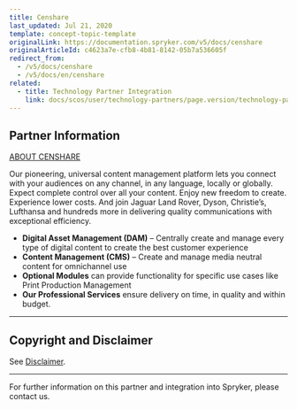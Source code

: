```yaml
---
title: Censhare
last_updated: Jul 21, 2020
template: concept-topic-template
originalLink: https://documentation.spryker.com/v5/docs/censhare
originalArticleId: c4623a7e-cfb8-4b81-8142-05b7a536605f
redirect_from:
  - /v5/docs/censhare
  - /v5/docs/en/censhare
related:
  - title: Technology Partner Integration
    link: docs/scos/user/technology-partners/page.version/technology-partner-integration.html
---
```


## Partner Information
[ABOUT CENSHARE](https://www.censhare.com/)

Our pioneering, universal content management platform lets you connect with your audiences on any channel, in any language, locally or globally. Expect complete control over all your content. Enjoy new freedom to create. Experience lower costs. And join Jaguar Land Rover, Dyson, Christie’s, Lufthansa and hundreds more in delivering quality communications with exceptional efficiency.

* **Digital Asset Management (DAM)** – Centrally create and manage every type of digital content to create the best customer experience
* **Content Management (CMS)** – Create and manage media neutral content for omnichannel use
* **Optional Modules** can provide functionality for specific use cases like Print Production Management
* **Our Professional Services** ensure delivery on time, in quality and within budget.

---

## Copyright and Disclaimer

See [Disclaimer](https://github.com/spryker/spryker-documentation).

---
For further information on this partner and integration into Spryker, please contact us.

<div class="hubspot-form js-hubspot-form" data-portal-id="2770802" data-form-id="163e11fb-e833-4638-86ae-a2ca4b929a41" id="hubspot-1"></div>

